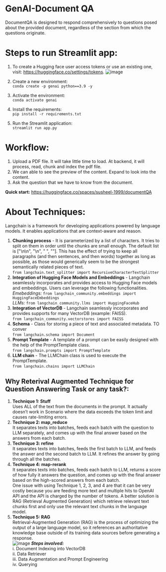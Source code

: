 # GenAI-Document QA
DocumentQA is designed to respond comprehensively to questions posed about the provided document, regardless of the section from which the questions originate.

# Steps to run Streamlit app:
1. To create a Hugging face user access tokens or use an existing one, visit: https://huggingface.co/settings/tokens.
![image](https://github.com/Susheel-1999/GenAI-DocumentQA/assets/63583210/5e58ac63-4fd8-4f81-9aef-bedc6d8c169d)

2. Create a new environment: <br>
```conda create -p genai python==3.9 -y```

3. Activate the environment: <br>
```conda activate genai```

4. Install the requirements: <br>
```pip install -r requirements.txt```

5. Run the Streamlit application: <br>
```streamlit run app.py```

# Workflow:
1. Upload a PDF file. It will take little time to load. At backend, it will process, read, chunk and index the pdf file.
2. We can able to see the preview of the content. Expand to look into the content.
3. Ask the question that we have to know from the document.

**Quick start:** https://huggingface.co/spaces/susheel-1999/documentQA

# About Techniques:
Langchain is a framework for developing applications powered by language models. It enables applications that are context-aware and reason.
1. **Chunking process** - It is parameterized by a list of characters. It tries to split on them in order until the chunks are small enough. The default list is ["\n\n", "\n", " ", ""]. This has the effect of trying to keep all paragraphs (and then sentences, and then words) together as long as possible, as those would generically seem to be the strongest semantically related pieces of text.<br>```from langchain.text_splitter import RecursiveCharacterTextSplitter```<br>
2. **Integration of Hugging Face Models and Embeddings** - Langchain seamlessly incorporates and provides access to Hugging Face models and embeddings. Users can leverage the following functionalities.
   <br>_Emebeddings:_  ```from langchain_community.embeddings import HuggingFaceEmbeddings```
   <br>_LLMs:_  ```from langchain_community.llms import HuggingFaceHub```
3. **Integration of VectorDB** - Langchain seamlessly incorporates and provides supports for many VectorDB (example: FAISS). <br> ```from langchain_community.vectorstores import FAISS```
4. **Schema** - Class for storing a piece of text and associated metadata. TO conver <br> ```from langchain.schema import Document```
5. **Prompt Template** - A template of a prompt can be easily designed with the help of the PromptTemplate class.<br> ```from langchain.prompts import PromptTemplate```
6. **LLM chain** - The LLMChain class is used to execute the PromptTemplate. <br> ```from langchain.chains import LLMChain```

## Why Reterival Augmented Technique for Question Answering Task or any task?:
1. **Technique 1: Stuff** <br> Uses ALL of the text from the documents in the prompt.  It actually doesn’t work in Scenario where the data exceeds the token limit and causes rate-limiting errors.
2. **Technique 2: map_reduce**<br> It separates texts into batches, feeds each batch with the question to LLM separately, and comes up with the final answer based on the answers from each batch.
3. **Technique 3: refine**<br> It separates texts into batches, feeds the first batch to LLM, and feeds the answer and the second batch to LLM. It refines the answer by going through all the batches.
4. **Technique 4: map-rerank**<br>  It separates texts into batches, feeds each batch to LLM, returns a score of how fully it answers the question, and comes up with the final answer based on the high-scored answers from each batch. <br> One issue with using Technique 1, 2, 3, and 4 are that it can be very costly because you are feeding more text and multiple hits to OpenAI API and the API is charged by the number of tokens. A better solution is RAG (Retrieval Augmented Generation) which retrieve relevant text chunks first and only use the relevant text chunks in the language model. 
5. **Technique 5: RAG**  <br> Retrieval-Augmented Generation (RAG) is the process of optimizing the output of a large language model, so it references an authoritative knowledge base outside of its training data sources before generating a response. <br>
![image](https://github.com/Susheel-1999/GenAI-DocumentQA/assets/63583210/a55e8fbb-6c75-4e8c-9104-df6f1e00f614)
_**Steps involved:**_ <br>
  i. Document Indexing into VectorDB <br>
  ii. Data Retriever <br>
  iii. Data Augmentation and Prompt Engineering <br>
  iv. Querying <br>



